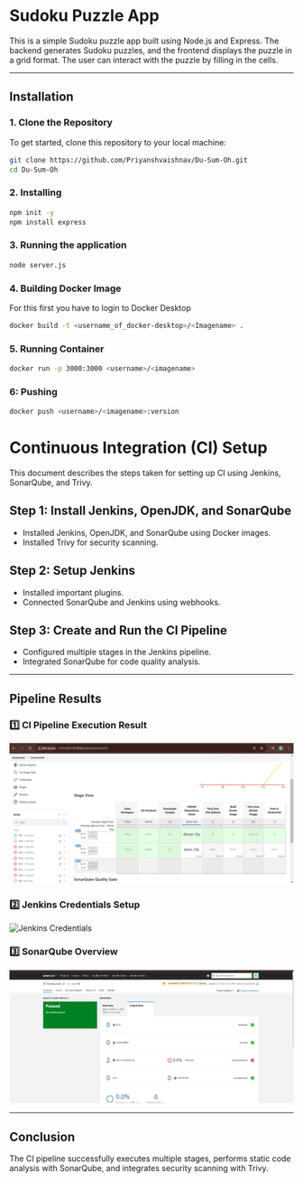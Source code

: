 # Sudoku Puzzle App

This is a simple Sudoku puzzle app built using Node.js and Express. The backend generates Sudoku puzzles, and the frontend displays the puzzle in a grid format. The user can interact with the puzzle by filling in the cells.

---
## Installation

### 1. Clone the Repository

To get started, clone this repository to your local machine:

```bash
git clone https://github.com/Priyanshvaishnav/Du-Sum-Oh.git
cd Du-Sum-Oh
```

### 2. Installing
```bash
npm init -y
npm install express
```


### 3. Running the application
```bash
node server.js
```


### 4. Building Docker Image 
For this first you have to login to Docker Desktop
```bash
docker build -t <username_of_docker-desktop>/<Imagename> .

```

### 5. Running Container
```bash
docker run -p 3000:3000 <username>/<imagename>
```
### 6: Pushing 
```bash
docker push <username>/<imagename>:version
```




# Continuous Integration (CI) Setup

This document describes the steps taken for setting up CI using Jenkins, SonarQube, and Trivy.

## Step 1: Install Jenkins, OpenJDK, and SonarQube
- Installed Jenkins, OpenJDK, and SonarQube using Docker images.
- Installed Trivy for security scanning.

## Step 2: Setup Jenkins
- Installed important plugins.
- Connected SonarQube and Jenkins using webhooks.

## Step 3: Create and Run the CI Pipeline
- Configured multiple stages in the Jenkins pipeline.
- Integrated SonarQube for code quality analysis.

---

## **Pipeline Results**
### **1️⃣ CI Pipeline Execution Result**
![Pipeline Result](pipeline-pages/pipeline.png)

### **2️⃣ Jenkins Credentials Setup**
![Jenkins Credentials](pipeline-pages/cred.png)

### **3️⃣ SonarQube Overview**
![SonarQube Overview](pipeline-pages/sonarqube.png)

---

## **Conclusion**
The CI pipeline successfully executes multiple stages, performs static code analysis with SonarQube, and integrates security scanning with Trivy.



